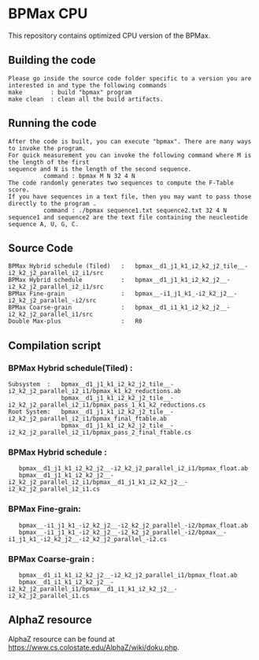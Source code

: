# BPMax CPU

This repository contains optimized CPU version of the BPMax.

## Building the code
    Please go inside the source code folder specific to a version you are interested in and type the following commands
    make        : build "bpmax" program
    make clean  : clean all the build artifacts.


## Running the code
    After the code is built, you can execute "bpmax". There are many ways to invoke the program. 
    For quick measurement you can invoke the following command where M is the length of the first 
    sequence and N is the length of the second sequence. 
              command : bpmax M N 32 4 N
    The code randomly generates two sequences to compute the F-Table score.
    If you have sequences in a text file, then you may want to pass those directly to the program .
              command : ./bpmax sequence1.txt sequence2.txt 32 4 N
    sequence1 and sequence2 are the text file containing the neucleotide sequence A, U, G, C.


## Source Code
    BPMax Hybrid schedule (Tiled)   :   bpmax__d1_j1_k1_i2_k2_j2_tile__-i2_k2_j2_parallel_i2_i1/src 
    BPMax Hybrid schedule           :   bpmax__d1_j1_k1_i2_k2_j2__-i2_k2_j2_parallel_i2_i1/src 
    BPMax Fine-grain                :   bpmax__-i1_j1_k1_-i2_k2_j2__-i2_k2_j2_parallel_-i2/src
    BPMax Coarse-grain              :   bpmax__d1_i1_k1_i2_k2_j2__-i2_k2_j2_parallel_i1/src 
    Double Max-plus                 :   R0

## Compilation script
### BPMax Hybrid schedule(Tiled) :
    Subsystem  :   bpmax__d1_j1_k1_i2_k2_j2_tile__-i2_k2_j2_parallel_i2_i1/bpmax_k1_k2_reductions.ab
                   bpmax__d1_j1_k1_i2_k2_j2_tile__-i2_k2_j2_parallel_i2_i1/bpmax_pass_1_k1_k2_reductions.cs
    Root System:   bpmax__d1_j1_k1_i2_k2_j2_tile__-i2_k2_j2_parallel_i2_i1/bpmax_final_ftable.ab
                   bpmax__d1_j1_k1_i2_k2_j2_tile__-i2_k2_j2_parallel_i2_i1/bpmax_pass_2_final_ftable.cs
   
### BPMax Hybrid schedule : 
       bpmax__d1_j1_k1_i2_k2_j2__-i2_k2_j2_parallel_i2_i1/bpmax_float.ab
       bpmax__d1_j1_k1_i2_k2_j2__-i2_k2_j2_parallel_i2_i1/bpmax__d1_j1_k1_i2_k2_j2__-i2_k2_j2_parallel_i2_i1.cs
    
###  BPMax Fine-grain:
       bpmax__-i1_j1_k1_-i2_k2_j2__-i2_k2_j2_parallel_-i2/bpmax_float.ab
       bpmax__-i1_j1_k1_-i2_k2_j2__-i2_k2_j2_parallel_-i2/bpmax__-i1_j1_k1_-i2_k2_j2__-i2_k2_j2_parallel_-i2.cs
   
###  BPMax Coarse-grain :
       bpmax__d1_i1_k1_i2_k2_j2__-i2_k2_j2_parallel_i1/bpmax_float.ab
       bpmax__d1_i1_k1_i2_k2_j2__-i2_k2_j2_parallel_i1/bpmax__d1_i1_k1_i2_k2_j2__-i2_k2_j2_parallel_i1.cs
       

## AlphaZ resource
 AlphaZ resource can be found at https://www.cs.colostate.edu/AlphaZ/wiki/doku.php.
